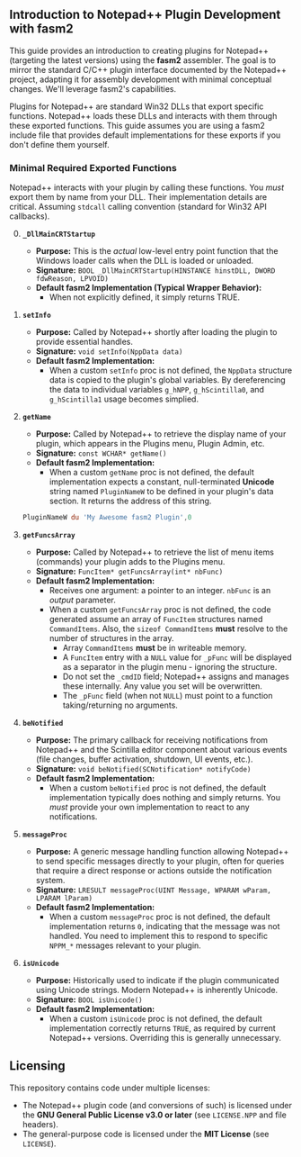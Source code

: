 
## Introduction to Notepad++ Plugin Development with fasm2

This guide provides an introduction to creating plugins for Notepad++ (targeting the latest versions) using the **fasm2** assembler. The goal is to mirror the standard C/C++ plugin interface documented by the Notepad++ project, adapting it for assembly development with minimal conceptual changes. We'll leverage fasm2's capabilities.

Plugins for Notepad++ are standard Win32 DLLs that export specific functions. Notepad++ loads these DLLs and interacts with them through these exported functions. This guide assumes you are using a fasm2 include file that provides default implementations for these exports if you don't define them yourself.


### Minimal Required Exported Functions

Notepad++ interacts with your plugin by calling these functions. You *must* export them by name from your DLL. Their implementation details are critical. Assuming `stdcall` calling convention (standard for Win32 API callbacks).

0.  **`_DllMainCRTStartup`**
    * **Purpose:** This is the *actual* low-level entry point function that the Windows loader calls when the DLL is loaded or unloaded.
    * **Signature:** `BOOL _DllMainCRTStartup(HINSTANCE hinstDLL, DWORD fdwReason, LPVOID)`
    * **Default fasm2 Implementation (Typical Wrapper Behavior):**
        * When not explicitly defined, it simply returns TRUE.

1.  **`setInfo`**
    * **Purpose:** Called by Notepad++ shortly after loading the plugin to provide essential handles.
    * **Signature:** `void setInfo(NppData data)`
    * **Default fasm2 Implementation:**
        * When a custom `setInfo` proc is not defined, the `NppData` structure data is copied to the plugin's global variables. By dereferencing the data to individual variables `g_hNPP`, `g_hScintilla0`, and `g_hScintilla1` usage becomes simplied.

2.  **`getName`**
    * **Purpose:** Called by Notepad++ to retrieve the display name of your plugin, which appears in the Plugins menu, Plugin Admin, etc.
    * **Signature:** `const WCHAR* getName()`
    * **Default fasm2 Implementation:**
        * When a custom `getName` proc is not defined, the default implementation expects a constant, null-terminated **Unicode** string named `PluginNameW` to be defined in your plugin's data section. It returns the address of this string.
    ```asm
    PluginNameW du 'My Awesome fasm2 Plugin',0
    ```

3.  **`getFuncsArray`**
    * **Purpose:** Called by Notepad++ to retrieve the list of menu items (commands) your plugin adds to the Plugins menu.
    * **Signature:** `FuncItem* getFuncsArray(int* nbFunc)`
    * **Default fasm2 Implementation:**
        * Receives one argument: a pointer to an integer. `nbFunc` is an *output* parameter.
        * When a custom `getFuncsArray` proc is not defined, the code generated assume an array of `FuncItem` structures named `CommandItems`. Also, the `sizeof CommandItems` **must** resolve to the number of structures in the array.
            * Array `CommandItems` **must** be in writeable memory.
            * A `FuncItem` entry with a `NULL` value for `_pFunc` will be displayed as a separator in the plugin menu - ignoring the structure.
            * Do not set the `_cmdID` field; Notepad++ assigns and manages these internally. Any value you set will be overwritten.
            * The `_pFunc` field (when not `NULL`) must point to a function taking/returning no arguments.

4.  **`beNotified`**
    * **Purpose:** The primary callback for receiving notifications from Notepad++ and the Scintilla editor component about various events (file changes, buffer activation, shutdown, UI events, etc.).
    * **Signature:** `void beNotified(SCNotification* notifyCode)`
    * **Default fasm2 Implementation:**
        * When a custom `beNotified` proc is not defined, the default implementation typically does nothing and simply returns. You *must* provide your own implementation to react to any notifications.

5.  **`messageProc`**
    * **Purpose:** A generic message handling function allowing Notepad++ to send specific messages directly to your plugin, often for queries that require a direct response or actions outside the notification system.
    * **Signature:** `LRESULT messageProc(UINT Message, WPARAM wParam, LPARAM lParam)`
    * **Default fasm2 Implementation:**
        * When a custom `messageProc` proc is not defined, the default implementation returns `0`, indicating that the message was not handled. You need to implement this to respond to specific `NPPM_*` messages relevant to your plugin.

6.  **`isUnicode`**
    * **Purpose:** Historically used to indicate if the plugin communicated using Unicode strings. Modern Notepad++ is inherently Unicode.
    * **Signature:** `BOOL isUnicode()`
    * **Default fasm2 Implementation:**
        * When a custom `isUnicode` proc is not defined, the default implementation correctly returns `TRUE`, as required by current Notepad++ versions. Overriding this is generally unnecessary.


## Licensing

This repository contains code under multiple licenses:

* The Notepad++ plugin code (and conversions of such) is licensed under the **GNU General Public License v3.0 or later** (see `LICENSE.NPP` and file headers).
* The general-purpose code is licensed under the **MIT License** (see `LICENSE`).
